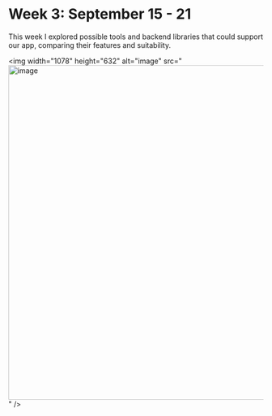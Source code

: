 # Week 3: September 15 - 21
This week I explored possible tools and backend libraries that could support our app, comparing their features and suitability.

<img width="1078" height="632" alt="image" src="<img width="1124" height="660" alt="image" src="https://github.com/user-attachments/assets/58ff1649-a295-4006-8681-36cae01a27fd" />
" />
